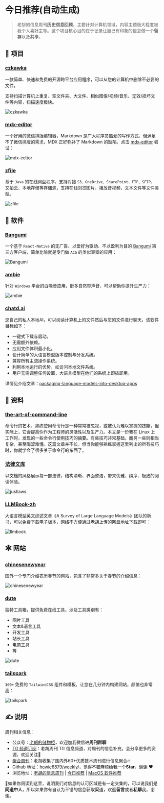 # 今日推荐(自动生成)

> 老胡的信息周刊**历史信息回顾**，主要针对计算机领域，内容主题极大程度被我个人喜好主导。这个项目核心目的在于记录让自己有印象的信息做一个**留存**以及**共享**。


## 🎯 项目 

### [czkawka](https://github.com/qarmin/czkawka)

一款简单、快速和免费的开源跨平台应用程序，可以从您的计算机中删除不必要的文件。

支持扫描计算机上重复、空文件夹、大文件、相似图像/视频/音乐、无效/损坏文件等内容，扫描速度极快。

![czkawka](https://images-1252557999.file.myqcloud.com/uPic/czkawka.jpg) 

### [mdx-editor](https://github.com/maqi1520/mdx-editor)

一个好用的微信排版编辑器，Markdown 是广大程序员酷爱的写作方式，但满足不了微信排版的需求，MDX 正好弥补了 Markdown 的缺陷，点击 [mdx-editor](https://editor.runjs.cool/) 尝试：

![mdx-editor](https://images-1252557999.file.myqcloud.com/uPic/mdx-editor.jpg) 

### [zfile](https://github.com/zhaojun1998/zfile)

基于 `Java` 的在线网盘程序，支持对接 `S3、OneDrive、SharePoint、FTP、SFTP`、又拍云、本地存储等存储源，支持在线浏览图片、播放音视频，文本文件等文件类型。

![zfile](https://images-1252557999.file.myqcloud.com/uPic/zfile.png) 

## 🤖 软件 

### [Bangumi](https://github.com/czy0729/Bangumi)

一个基于 `React-Native` 的无广告、以爱好为驱动、不以盈利为目的 [Bangumi](https://bgm.tv/) 第三方客户端，简单比喻就是专门做 `ACG` 的类似豆瓣的应用：

![Bangumi](https://images-1252557999.file.myqcloud.com/uPic/Bangumi.jpg) 

### [ambie](https://github.com/jenius-apps/ambie)

针对 `Windows` 平台的白噪音应用，挺多自然界声音，可以帮助你提升生产力：

![ambie](https://images-1252557999.file.myqcloud.com/uPic/ambie.jpg) 

### [chatd.ai](https://www.chatd.ai/)

您自己的私人本地AI，可以阅读计算机上的文件然后与您的文件进行聊天，该软件目标如下：

- 一键式下载与启动。
- 无需额外依赖。
- 应用文件体积最小化。
- 设计简单的大语言模型版本控制与分发系统。
- 兼容所有主流操作系统。
- 利用本地运行的优势，如访问本地文件系统。
- 用户无需调整任何设置，大语言模型在他们的系统上即插即用。

详情见介绍文章：[packaging-language-models-into-desktop-apps](https://www.bmacd.xyz/packaging-language-models-into-desktop-apps/) 

## 👀 资料 

### [the-art-of-command-line](https://github.com/jlevy/the-art-of-command-line)

命令行的艺术，熟练使用命令行是一种常常被忽视，或被认为难以掌握的技能，但实际上，它会提高你作为工程师的灵活性以及生产力。本文是一份我在 Linux 上工作时，发现的一些命令行使用技巧的摘要。有些技巧非常基础，而另一些则相当复杂，甚至晦涩难懂。这篇文章并不长，但当你能够熟练掌握这里列出的所有技巧时，你就学会了很多关于命令行的东西了。 

### [法律文库](https://www.justlaws.cn/constitution/%E5%BA%8F%E8%A8%80.html)

以文档的风格展示每一部法律，结构清晰、界面整洁，带来优雅、纯净、极致的阅读体验。

![justlaws](https://images-1252557999.file.myqcloud.com/uPic/justlaws.jpg) 

### [LLMBook-zh](https://llmbook-zh.github.io/)

大语言模型英文综述文章《A Survey of Large Language Models》团队的新书，可以免费下载电子版本，网络不方便通过老胡上传的[网盘地址](https://pan.quark.cn/s/51a168b3d789)下载即可：

![llmbook](https://images-1252557999.file.myqcloud.com/uPic/llmbook.jpg) 

## 🕸 网站 

### [chinesenewyear](https://chinesenewyear.net/)

国外一个专门介绍农历春节的网站，包含了非常多关于春节的介绍信息：

![chinesenewyear](https://images-1252557999.file.myqcloud.com/uPic/chinesenewyear.jpg) 

### [dute](https://www.dute.org/)

独特工具箱，提供免费在线工具，涉及工具类别有：

- 图片工具
- 文本&语言工具
- 开发工具
- 站长工具
- 电商工具
- 等

![dute](https://images-1252557999.file.myqcloud.com/uPic/dute.jpg) 

### [tailspark](https://tailspark.co/)

`300+` 免费的 `TailwindCSS` 组件和模板，让您在几分钟内构建网站，颜值也非常高：

![tailspark](https://images-1252557999.file.myqcloud.com/uPic/tailspark.jpg) 

## ✍️ 说明

周刊相关信息：

- 公众号：[老胡的储物柜](https://images-1252557999.file.myqcloud.com/uPic/ETIbMe.jpg)，欢迎加我微信进**周刊群聊**
- [TG 频道订阅](https://t.me/howie_weekly)：老胡周刊 TG 信息频道，对周刊的信息补充，会分享更多的资源，欢迎关注👏
- [聚合周刊](https://www.fre321.com/weekly)：老胡收集了国内外60+优质技术周刊进行信息聚合🔥
- Github 地址：[howie6879/weekly/](https://github.com/howie6879/weekly/)，觉得不错麻烦给我一个**Star**，谢谢 ❤️
- 浏览地址：[老胡的信息周刊](https://weekly.howie6879.com) | [今日推荐](https://weekly.howie6879.com/recommend/index.html) | [MacOS 软件推荐](https://weekly.howie6879.com/soft/mac.html)

🙌如果你阅读到这里，说明我们对信息的认可区域是有一定交集的，可以说我们是**同道中人**，所以如果你有自认为不错的信息获取渠道，欢迎**留言**或者**私聊**我，谢谢。